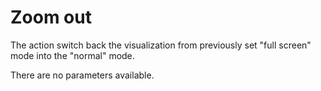 # Zoom out

The action switch back the visualization from previously set "full screen" mode into the "normal" mode.

There are no parameters available.

